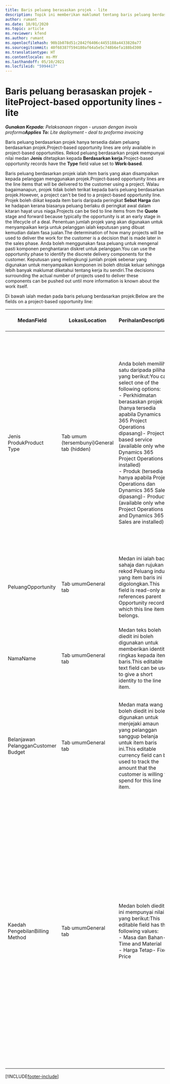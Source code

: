 ```yaml
---
title: Baris peluang berasaskan projek - lite
description: Topik ini memberikan maklumat tentang baris peluang berdasarkan projek. (Pro)
author: rumant
ms.date: 10/01/2020
ms.topic: article
ms.reviewer: kfend
ms.author: rumant
ms.openlocfilehash: 90b1b078d51c2842f6406c4455188a4433820a77
ms.sourcegitcommit: 40f68387f594180af64a5e5c748b6efa188bd300
ms.translationtype: HT
ms.contentlocale: ms-MY
ms.lasthandoff: 05/10/2021
ms.locfileid: "5994417"
---
```

# <a name="project-based-opportunity-lines---lite"></a><span data-ttu-id="afe9e-104">Baris peluang berasaskan projek - lite</span><span class="sxs-lookup"><span data-stu-id="afe9e-104">Project-based opportunity lines - lite</span></span>

<span data-ttu-id="afe9e-105">_**Gunakan Kepada:** Pelaksanaan ringan - urusan dengan invois proforma_</span><span class="sxs-lookup"><span data-stu-id="afe9e-105">_**Applies To:** Lite deployment - deal to proforma invoicing_</span></span>

<span data-ttu-id="afe9e-106">Baris peluang berdasarkan projek hanya tersedia dalam peluang berdasarkan projek.</span><span class="sxs-lookup"><span data-stu-id="afe9e-106">Project-based opportunity lines are only available in project-based opportunities.</span></span> <span data-ttu-id="afe9e-107">Rekod peluang berdasarkan projek mempunyai nilai medan **Jenis** ditetapkan kepada **Berdasarkan kerja**.</span><span class="sxs-lookup"><span data-stu-id="afe9e-107">Project-based opportunity records have the **Type** field value set to **Work-based**.</span></span>

<span data-ttu-id="afe9e-108">Baris peluang berdasarkan projek ialah item baris yang akan disampaikan kepada pelanggan menggunakan projek.</span><span class="sxs-lookup"><span data-stu-id="afe9e-108">Project-based opportunity lines are the line items that will be delivered to the customer using a project.</span></span> <span data-ttu-id="afe9e-109">Walau bagaimanapun, projek tidak boleh terikat kepada baris peluang berdasarkan projek.</span><span class="sxs-lookup"><span data-stu-id="afe9e-109">However, a project can't be tied to a project-based opportunity line.</span></span> <span data-ttu-id="afe9e-110">Projek boleh diikat kepada item baris daripada peringkat **Sebut Harga** dan ke hadapan kerana biasanya peluang berlaku di peringkat awal dalam kitaran hayat urus niaga.</span><span class="sxs-lookup"><span data-stu-id="afe9e-110">Projects can be tied to line items from the **Quote** stage and forward because typically the opportunity is at an early stage in the lifecycle of a deal.</span></span> <span data-ttu-id="afe9e-111">Penentuan jumlah projek yang akan digunakan untuk menyampaikan kerja untuk pelanggan ialah keputusan yang dibuat kemudian dalam fasa jualan.</span><span class="sxs-lookup"><span data-stu-id="afe9e-111">The determination of how many projects will be used to deliver the work for the customer is a decision that is made later in the sales phase.</span></span> <span data-ttu-id="afe9e-112">Anda boleh menggunakan fasa peluang untuk mengenal pasti komponen penghantaran diskret untuk pelanggan.</span><span class="sxs-lookup"><span data-stu-id="afe9e-112">You can use the opportunity phase to identify the discrete delivery components for the customer.</span></span> <span data-ttu-id="afe9e-113">Keputusan yang melingkungi jumlah projek sebenar yang digunakan untuk menyampaikan komponen ini boleh ditolak keluar sehingga lebih banyak maklumat diketahui tentang kerja itu sendiri.</span><span class="sxs-lookup"><span data-stu-id="afe9e-113">The decisions surrounding the actual number of projects used to deliver these components can be pushed out until more information is known about the work itself.</span></span>

<span data-ttu-id="afe9e-114">Di bawah ialah medan pada baris peluang berdasarkan projek:</span><span class="sxs-lookup"><span data-stu-id="afe9e-114">Below are the fields on a project-based opportunity line:</span></span>

| <span data-ttu-id="afe9e-115">**Medan**</span><span class="sxs-lookup"><span data-stu-id="afe9e-115">**Field**</span></span> | <span data-ttu-id="afe9e-116">**Lokasi**</span><span class="sxs-lookup"><span data-stu-id="afe9e-116">**Location**</span></span> | <span data-ttu-id="afe9e-117">**Perihalan**</span><span class="sxs-lookup"><span data-stu-id="afe9e-117">**Description**</span></span> | <span data-ttu-id="afe9e-118">**Kesan hiliran**</span><span class="sxs-lookup"><span data-stu-id="afe9e-118">**Downstream impact**</span></span> |
| --- | --- | --- | --- |
| <span data-ttu-id="afe9e-119">Jenis Produk</span><span class="sxs-lookup"><span data-stu-id="afe9e-119">Product Type</span></span> | <span data-ttu-id="afe9e-120">Tab umum (tersembunyi)</span><span class="sxs-lookup"><span data-stu-id="afe9e-120">General tab (hidden)</span></span> | <span data-ttu-id="afe9e-121">Anda boleh memilih satu daripada pilihan yang berikut:</span><span class="sxs-lookup"><span data-stu-id="afe9e-121">You can select one of the following options:</span></span></br><span data-ttu-id="afe9e-122">- Perkhidmatan berasaskan projek (hanya tersedia apabila Dynamics 365 Project Operations dipasang)</span><span class="sxs-lookup"><span data-stu-id="afe9e-122">- Project-based service (available only when Dynamics 365 Project Operations is installed)</span></span></br><span data-ttu-id="afe9e-123">- Produk (tersedia hanya apabila Project Operations dan Dynamics 365 Sales dipasang)</span><span class="sxs-lookup"><span data-stu-id="afe9e-123">- Product (available only when Project Operations and Dynamics 365 Sales are installed)</span></span> | <span data-ttu-id="afe9e-124">Nilai medan ini ditetapkan kepada **Peluang berdasarkan projek** apabila anda mencipta baris peluang berdasarkan projek daripada grid baris berdasarkan projek pada Peluang.</span><span class="sxs-lookup"><span data-stu-id="afe9e-124">The value of this field is set to **Project-based service** when you create a project-based opportunity line from the project-based lines grid on the Opportunity.</span></span> <br> <span data-ttu-id="afe9e-125">Jika anda mengubah atau menulis ganti nilai ini, kefungsian projek tidak akan didayakan pada item baris berdasarkan projek anda.</span><span class="sxs-lookup"><span data-stu-id="afe9e-125">If you change or override this value, the project functionality won't be enabled on your project-based line items.</span></span> |
| <span data-ttu-id="afe9e-126">Peluang</span><span class="sxs-lookup"><span data-stu-id="afe9e-126">Opportunity</span></span> | <span data-ttu-id="afe9e-127">Tab umum</span><span class="sxs-lookup"><span data-stu-id="afe9e-127">General tab</span></span> | <span data-ttu-id="afe9e-128">Medan ini ialah baca sahaja dan rujukan rekod Peluang induk yang item baris ini digolongkan.</span><span class="sxs-lookup"><span data-stu-id="afe9e-128">This field is read-only and references parent Opportunity record to which this line item belongs.</span></span> | <span data-ttu-id="afe9e-129">Tiada kesan hiliran daripada medan ini.</span><span class="sxs-lookup"><span data-stu-id="afe9e-129">There is no downstream impact from this field.</span></span> |
| <span data-ttu-id="afe9e-130">Nama</span><span class="sxs-lookup"><span data-stu-id="afe9e-130">Name</span></span> | <span data-ttu-id="afe9e-131">Tab umum</span><span class="sxs-lookup"><span data-stu-id="afe9e-131">General tab</span></span> | <span data-ttu-id="afe9e-132">Medan teks boleh diedit ini boleh digunakan untuk memberikan identiti ringkas kepada item baris.</span><span class="sxs-lookup"><span data-stu-id="afe9e-132">This editable text field can be used to give a short identity to the line item.</span></span> | <span data-ttu-id="afe9e-133">Nilai ini dibawa ke dalam baris sebut harga apabila anda mencipta sebut harga daripada peluang ini.</span><span class="sxs-lookup"><span data-stu-id="afe9e-133">This value is carried over to the quote line when you create a quote from this opportunity.</span></span> |
| <span data-ttu-id="afe9e-134">Belanjawan Pelanggan</span><span class="sxs-lookup"><span data-stu-id="afe9e-134">Customer Budget</span></span> | <span data-ttu-id="afe9e-135">Tab umum</span><span class="sxs-lookup"><span data-stu-id="afe9e-135">General tab</span></span> | <span data-ttu-id="afe9e-136">Medan mata wang boleh diedit ini boleh digunakan untuk menjejaki amaun yang pelanggan sanggup belanja untuk item baris ini.</span><span class="sxs-lookup"><span data-stu-id="afe9e-136">This editable currency field can be used to track the amount that the customer is willing to spend for this line item.</span></span> | <span data-ttu-id="afe9e-137">Nilai ini dibawa ke dalam medan yang sepadan pada baris sebut harga apabila anda mencipta sebut harga daripada peluang ini.</span><span class="sxs-lookup"><span data-stu-id="afe9e-137">This value is carried over to the corresponding field on the quote line when you create a quote from this opportunity.</span></span> |
| <span data-ttu-id="afe9e-138">Kaedah Pengebilan</span><span class="sxs-lookup"><span data-stu-id="afe9e-138">Billing Method</span></span> | <span data-ttu-id="afe9e-139">Tab umum</span><span class="sxs-lookup"><span data-stu-id="afe9e-139">General tab</span></span> | <span data-ttu-id="afe9e-140">Medan boleh diedit ini mempunyai nilai yang berikut:</span><span class="sxs-lookup"><span data-stu-id="afe9e-140">This editable field has the following values:</span></span></br><span data-ttu-id="afe9e-141">- Masa dan Bahan</span><span class="sxs-lookup"><span data-stu-id="afe9e-141">- Time and Material</span></span></br><span data-ttu-id="afe9e-142">- Harga Tetap</span><span class="sxs-lookup"><span data-stu-id="afe9e-142">- Fixed Price</span></span> | <span data-ttu-id="afe9e-143">Nilai ini dibawa ke dalam medan yang sepadan pada baris sebut harga apabila anda mencipta sebut harga daripada peluang ini.</span><span class="sxs-lookup"><span data-stu-id="afe9e-143">This value is carried over to the corresponding field on the quote line when you create a quote from this opportunity.</span></span> <span data-ttu-id="afe9e-144">Selepas baris sebut harga dicipta, medan dikunci dan tidak boleh diubah.</span><span class="sxs-lookup"><span data-stu-id="afe9e-144">After the quote line is created, the field is locked and can't be changed.</span></span> <span data-ttu-id="afe9e-145">Peruntukkan nilai medan ini setepat yang mungkin.</span><span class="sxs-lookup"><span data-stu-id="afe9e-145">Assign this field value as accurately as possible.</span></span> <span data-ttu-id="afe9e-146">Jika anda perlu mengubah nilai medan ini pada baris sebut harga, padamkan dan cipta semula baris sebut harga.</span><span class="sxs-lookup"><span data-stu-id="afe9e-146">If you need to change the value of this field on the quote line, delete and re-create the quote line.</span></span> |


[!INCLUDE[footer-include](../../includes/footer-banner.md)]